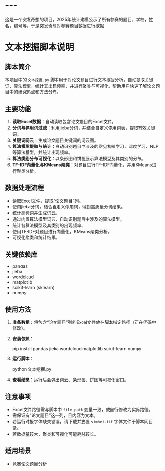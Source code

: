 # ---
这是一个突发奇想的项目，2025年统计建模公示了所有参赛的题目，学校，姓名，编号等。于是突发奇想对参赛题目数据进行挖掘
# 文本挖掘脚本说明

## 脚本简介
本项目中的 `文本挖掘.py` 脚本用于对论文题目进行文本挖掘分析，自动提取关键词、算法模型，统计其出现频率，并进行聚类与可视化，帮助用户快速了解论文题目中的研究热点和方法分布。

## 主要功能
1. **读取Excel数据**：自动读取包含论文题目的Excel文件。
2. **分词与停用词过滤**：利用jieba分词，并结合自定义停用词表，提取有效关键词。
3. **关键词词云**：生成论文题目关键词的词云图。
4. **算法模型提取与统计**：自动识别题目中涉及的常见机器学习、深度学习、NLP等算法模型，并统计出现频率。
5. **算法类别分布可视化**：以条形图和饼图展示算法模型及其类别的分布。
6. **TF-IDF向量化与KMeans聚类**：对题目进行TF-IDF向量化，并用KMeans进行聚类分析。

## 数据处理流程
- 读取Excel文件，提取“论文题目”列。
- 使用jieba分词，结合自定义停用词，得到高质量分词结果。
- 统计高频词并生成词云。
- 通过内置算法模型词典，自动识别题目中涉及的算法模型。
- 统计各算法模型及其类别的出现频率。
- 使用TF-IDF对题目进行向量化，KMeans聚类分析。
- 可视化聚类和统计结果。

## 关键依赖库
- pandas
- jieba
- wordcloud
- matplotlib
- scikit-learn (sklearn)
- numpy

## 使用方法
1. **准备数据**：将包含“论文题目”列的Excel文件放在脚本指定路径（可在代码中修改）。
2. **安装依赖**：

   pip install pandas jieba wordcloud matplotlib scikit-learn numpy

3. **运行脚本**：

   python 文本挖掘.py
   
4. **查看结果**：运行后会弹出词云、条形图、饼图等可视化窗口。

## 注意事项
- Excel文件路径需与脚本中 `file_path` 变量一致，或自行修改为实际路径。
- 需保证有“论文题目”这一列，且内容为文本。
- 若运行时报字体缺失错误，请下载并放置 `simhei.ttf` 字体文件于脚本同目录。
- 若数据量较大，聚类和可视化可能耗时较长。

## 适用场景
- 竞赛论文题目分析




